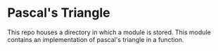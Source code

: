 # Pascal's Triangle

This repo houses a directory in which a module is stored.
This module contains an implementation of pascal's triangle in a function.
